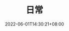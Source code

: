 ---
title: "日常"
date: 2022-06-01T14:30:21+08:00
menu: 
    main:
        weight: -100
        params:
            icon: home
---